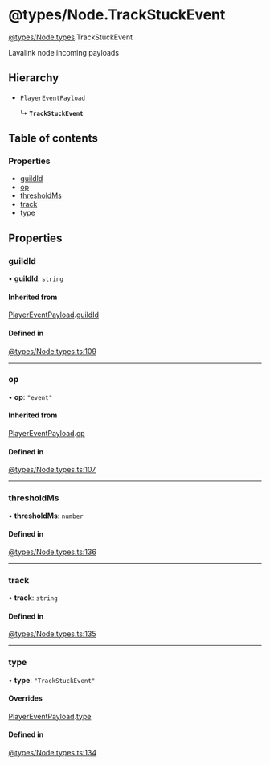 # @types/Node.TrackStuckEvent

[@types/Node.types](../Node.types.md).TrackStuckEvent

Lavalink node incoming payloads

## Hierarchy

- [`PlayerEventPayload`](Node.types.PlayerEventPayload.md)

  ↳ **`TrackStuckEvent`**

## Table of contents

### Properties

- [guildId](Node.types.TrackStuckEvent.md#guildid)
- [op](Node.types.TrackStuckEvent.md#op)
- [thresholdMs](Node.types.TrackStuckEvent.md#thresholdms)
- [track](Node.types.TrackStuckEvent.md#track)
- [type](Node.types.TrackStuckEvent.md#type)

## Properties

### guildId

• **guildId**: `string`

#### Inherited from

[PlayerEventPayload](Node.types.PlayerEventPayload.md).[guildId](Node.types.PlayerEventPayload.md#guildid)

#### Defined in

[@types/Node.types.ts:109](https://github.com/hmes98318/LavaShark/blob/f32fcc81c4b5b95e62c43d544e14f8b81f1be683/src/@types/Node.types.ts#L109)

___

### op

• **op**: ``"event"``

#### Inherited from

[PlayerEventPayload](Node.types.PlayerEventPayload.md).[op](Node.types.PlayerEventPayload.md#op)

#### Defined in

[@types/Node.types.ts:107](https://github.com/hmes98318/LavaShark/blob/f32fcc81c4b5b95e62c43d544e14f8b81f1be683/src/@types/Node.types.ts#L107)

___

### thresholdMs

• **thresholdMs**: `number`

#### Defined in

[@types/Node.types.ts:136](https://github.com/hmes98318/LavaShark/blob/f32fcc81c4b5b95e62c43d544e14f8b81f1be683/src/@types/Node.types.ts#L136)

___

### track

• **track**: `string`

#### Defined in

[@types/Node.types.ts:135](https://github.com/hmes98318/LavaShark/blob/f32fcc81c4b5b95e62c43d544e14f8b81f1be683/src/@types/Node.types.ts#L135)

___

### type

• **type**: ``"TrackStuckEvent"``

#### Overrides

[PlayerEventPayload](Node.types.PlayerEventPayload.md).[type](Node.types.PlayerEventPayload.md#type)

#### Defined in

[@types/Node.types.ts:134](https://github.com/hmes98318/LavaShark/blob/f32fcc81c4b5b95e62c43d544e14f8b81f1be683/src/@types/Node.types.ts#L134)
